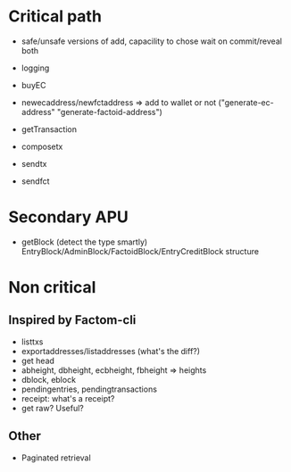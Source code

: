 # Critical path
* safe/unsafe versions of add, capacility to chose wait on commit/reveal both
* logging

* buyEC
* newecaddress/newfctaddress => add to wallet or not ("generate-ec-address" "generate-factoid-address")
* getTransaction
* composetx
* sendtx
* sendfct

# Secondary APU
* getBlock (detect the type smartly) EntryBlock/AdminBlock/FactoidBlock/EntryCreditBlock structure

# Non critical
## Inspired by Factom-cli


* listtxs
* exportaddresses/listaddresses (what's the diff?)
* get head
* abheight, dbheight, ecbheight, fbheight => heights
* dblock, eblock
* pendingentries, pendingtransactions
* receipt: what's a receipt?
* get raw? Useful?
## Other
* Paginated retrieval
